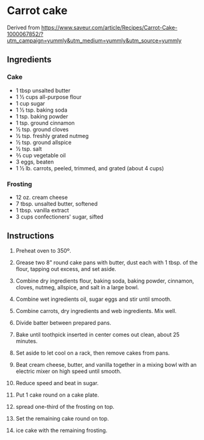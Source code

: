 # Carrot cake

Derived from https://www.saveur.com/article/Recipes/Carrot-Cake-1000067852/?utm_campaign=yummly&utm_medium=yummly&utm_source=yummly

## Ingredients

### Cake
 - 1 tbsp unsalted butter
 - 1 1⁄2 cups all-purpose flour
 - 1 cup sugar
 - 1 1⁄2 tsp. baking soda
 - 1 tsp. baking powder
 - 1 tsp. ground cinnamon
 - 1⁄2 tsp. ground cloves
 - 1⁄2 tsp. freshly grated nutmeg
 - 1⁄2 tsp. ground allspice
 - 1⁄2 tsp. salt
 - 2⁄3 cup vegetable oil
 - 3 eggs, beaten
 - 1 1⁄2 lb. carrots, peeled, trimmed, and grated (about 4 cups)

### Frosting
 - 12 oz. cream cheese
 - 7 tbsp. unsalted butter, softened
 - 1 tbsp. vanilla extract
 - 3 cups confectioners' sugar, sifted

## Instructions

1. Preheat oven to 350º.
1. Grease two 8" round cake pans with butter, dust each with 1 tbsp. of the flour, tapping out excess, and set aside.
1. Combine dry ingredients flour, baking soda, baking powder, cinnamon, cloves, nutmeg, allspice, and salt in a large bowl. 
1. Combine wet ingredients oil, sugar eggs and stir until smooth.
1. Combine carrots, dry ingredients and web ingredients.  Mix well.
1. Divide batter between prepared pans. 
1. Bake until toothpick inserted in center comes out clean, about 25 minutes. 
1. Set aside to let cool on a rack, then remove cakes from pans.


1. Beat cream cheese, butter, and vanilla together in a mixing bowl with an electric mixer on high speed until smooth.
1. Reduce speed and beat in sugar.
1. Put 1 cake round on a cake plate.
1. spread one-third of the frosting on top. 
1. Set the remaining cake round on top.
1. ice cake with the remaining frosting.
